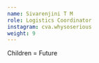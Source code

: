 ```yaml
---
name: Sivarenjini T M
role: Logistics Coordinator
instagram: cva.whysoserious
weight: 9
---
```


Children = Future
